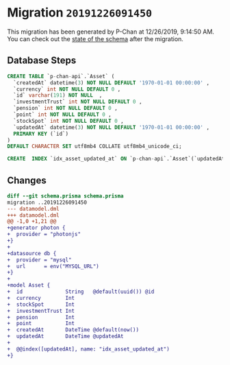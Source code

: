 # Migration `20191226091450`

This migration has been generated by P-Chan at 12/26/2019, 9:14:50 AM.
You can check out the [state of the schema](./schema.prisma) after the migration.

## Database Steps

```sql
CREATE TABLE `p-chan-api`.`Asset` (
  `createdAt` datetime(3) NOT NULL DEFAULT '1970-01-01 00:00:00' ,
  `currency` int NOT NULL DEFAULT 0 ,
  `id` varchar(191) NOT NULL  ,
  `investmentTrust` int NOT NULL DEFAULT 0 ,
  `pension` int NOT NULL DEFAULT 0 ,
  `point` int NOT NULL DEFAULT 0 ,
  `stockSpot` int NOT NULL DEFAULT 0 ,
  `updatedAt` datetime(3) NOT NULL DEFAULT '1970-01-01 00:00:00' ,
  PRIMARY KEY (`id`)
)
DEFAULT CHARACTER SET utf8mb4 COLLATE utf8mb4_unicode_ci;

CREATE  INDEX `idx_asset_updated_at` ON `p-chan-api`.`Asset`(`updatedAt`)
```

## Changes

```diff
diff --git schema.prisma schema.prisma
migration ..20191226091450
--- datamodel.dml
+++ datamodel.dml
@@ -1,0 +1,21 @@
+generator photon {
+  provider = "photonjs"
+}
+
+datasource db {
+  provider = "mysql"
+  url      = env("MYSQL_URL")
+}
+
+model Asset {
+  id              String   @default(uuid()) @id
+  currency        Int
+  stockSpot       Int
+  investmentTrust Int
+  pension         Int
+  point           Int
+  createdAt       DateTime @default(now())
+  updatedAt       DateTime @updatedAt
+
+  @@index([updatedAt], name: "idx_asset_updated_at")
+}
```


